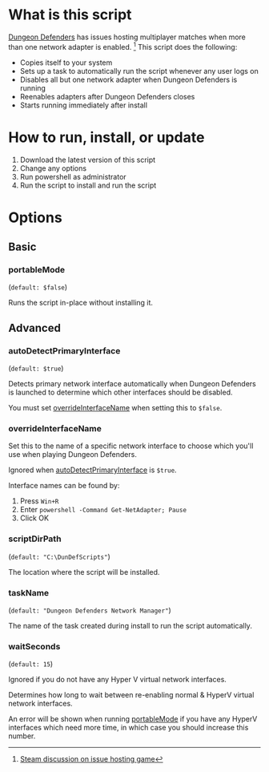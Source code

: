 # What is this script
[Dungeon Defenders](https://store.steampowered.com/app/65800/Dungeon_Defenders/) has issues hosting multiplayer matches when more than one network adapter is enabled. [^1] This script does the following:
- Copies itself to your system
- Sets up a task to automatically run the script whenever any user logs on
- Disables all but one network adapter when Dungeon Defenders is running
- Reenables adapters after Dungeon Defenders closes
- Starts running immediately after install

# How to run, install, or update
1. Download the latest version of this script
2. Change any options
3. Run powershell as administrator
4. Run the script to install and run the script

# Options

## Basic

### portableMode
(`default: $false`)

Runs the script in-place without installing it.

## Advanced

### autoDetectPrimaryInterface
(`default: $true`)

Detects primary network interface automatically when Dungeon Defenders is launched to determine which other interfaces should be disabled.

You must set [overrideInterfaceName](#overrideinterfacename) when setting this to `$false`.

### overrideInterfaceName
Set this to the name of a specific network interface to choose which you'll use when playing Dungeon Defenders.

Ignored when [autoDetectPrimaryInterface](#autoDetectPrimaryInterface) is  `$true`.

Interface names can be found by:
1. Press `Win+R`
2. Enter `powershell -Command Get-NetAdapter; Pause`
3. Click OK

### scriptDirPath
(`default: "C:\DunDefScripts"`)

The location where the script will be installed.

### taskName
(`default: "Dungeon Defenders Network Manager"`)

The name of the task created during install to run the script automatically.

### waitSeconds
(`default: 15`)

Ignored if you do not have any Hyper V virtual network interfaces.

Determines how long to wait between re-enabling normal & HyperV virtual network interfaces.

An error will be shown when running [portableMode](#portablemode) if you have any HyperV interfaces which need more time, in which case you should increase this number.

[^1]: [Steam discussion on issue hosting game](https://steamcommunity.com/app/65800/discussions/0/617320628261238972/)